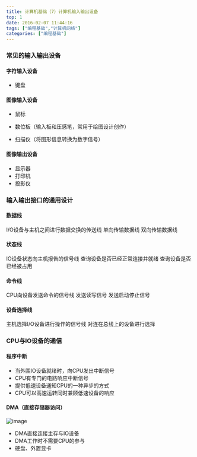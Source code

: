 ```yaml
---
title: 计算机基础（7）计算机输入输出设备
top: 1
date: 2016-02-07 11:44:16
tags: ["编程基础","计算机网络"]
categories: ["编程基础"]
---
```

### 常见的输入输出设备
#### 字符输入设备
- 键盘
#### 图像输入设备
- 鼠标
- 数位板（输入板和压感笔，常用于绘图设计创作）

- 扫描仪（将图形信息转换为数字信号）
#### 图像输出设备
- 显示器
- 打印机
- 投影仪

### 输入输出接口的通用设计
#### 数据线
I/O设备与主机之间进行数据交换的传送线
单向传输数据线
双向传输数据线

#### 状态线
IO设备状态向主机报告的信号线
查询设备是否已经正常连接并就绪
查询设备是否已经被占用
#### 命令线
CPU向设备发送命令的信号线
发送读写信号
发送启动停止信号
#### 设备选择线
主机选择I/O设备进行操作的信号线
对连在总线上的设备进行选择

### CPU与IO设备的通信
#### 程序中断
- 当外围IO设备就绪时，向CPU发出中断信号
- CPU有专门的电路响应中断信号
- 提供低速设备通知CPU的一种异步的方式
- CPU可以高速运转同时兼顾低速设备的响应
#### DMA（直接存储器访问）
![image](https://tvax4.sinaimg.cn/large/a616b9a4gy1ghjdmpavrjj20z40hhaeh.jpg)
- DMA直接连接主存与IO设备
- DMA工作时不需要CPU的参与
- 硬盘、外置显卡